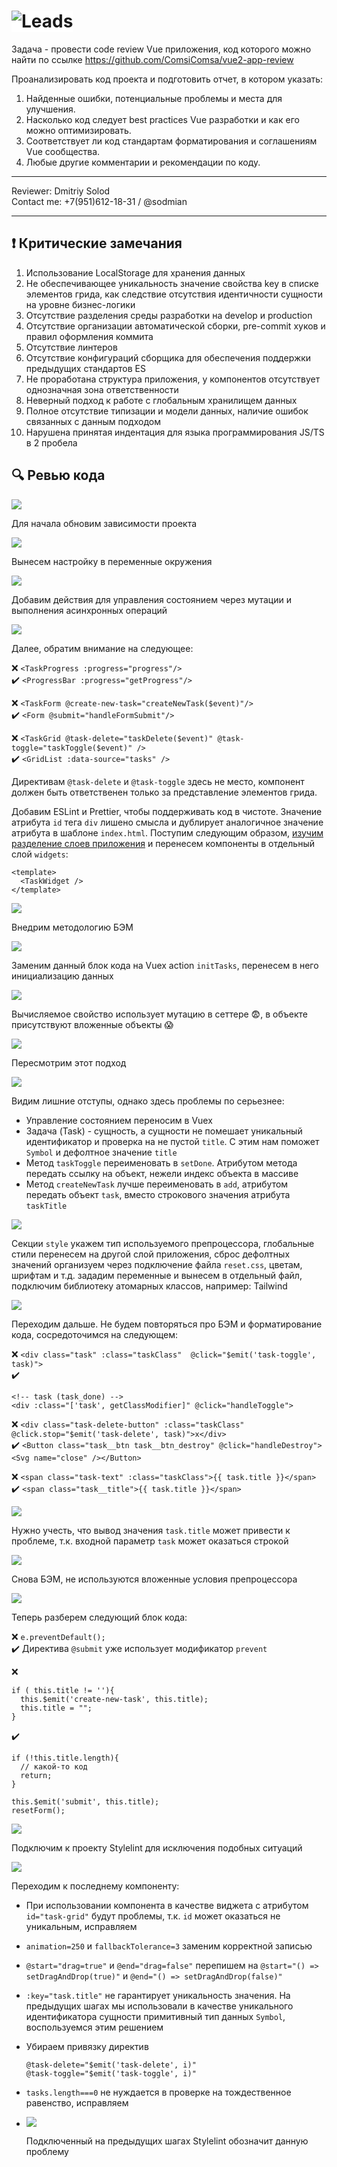 # <img src="https://img.hhcdn.ru/employer-logo/6044806.png" alt="Leads" style="background-color: #fff;" />

Задача - провести code review Vue приложения, код которого можно найти по ссылке https://github.com/ComsiComsa/vue2-app-review

Проанализировать код проекта и подготовить отчет, в котором указать:
1. Найденные ошибки, потенциальные проблемы и места для улучшения.
2. Насколько код следует best practices Vue разработки и как его можно оптимизировать.
3. Соответствует ли код стандартам форматирования и соглашениям Vue сообщества.
4. Любые другие комментарии и рекомендации по коду.

---

Reviewer:  Dmitriy Solod\
Contact me: +7(951)612-18-31 / @sodmian

---

## ❗ Критические замечания

1. Использование LocalStorage для хранения данных
2. Не обеспечивающее уникальность значение свойства key в списке элементов грида, как следствие отсутствия идентичности сущности на уровне бизнес-логики
3. Отсутствие разделения среды разработки на develop и production
4. Отсутствие организации автоматической сборки, pre-commit хуков и правил оформления коммита
5. Отсутствие линтеров
6. Отсутствие конфигураций сборщика для обеспечения поддержки предыдущих стандартов ES
7. Не проработана структура приложения, у компонентов отсутствует однозначная зона ответственности
8. Неверный подход к работе с глобальным хранилищем данных
9. Полное отсутствие типизации и модели данных, наличие ошибок связанных с данным подходом
10. Нарушена принятая индентация для языка программирования JS/TS в 2 пробела

## 🔍 Ревью кода

![](https://skrinshoter.ru/s/120724/Uq7vcPS7.jpg?download=1&name=%D0%A1%D0%BA%D1%80%D0%B8%D0%BD%D1%88%D0%BE%D1%82-12-07-2024%2008:15:29.jpg)

Для начала обновим зависимости проекта

![](https://skrinshoter.ru/s/120724/2Wdj8qtZ.jpg?download=1&name=%D0%A1%D0%BA%D1%80%D0%B8%D0%BD%D1%88%D0%BE%D1%82-12-07-2024%2008:48:43.jpg)

Вынесем настройку в переменные окружения

![](https://skrinshoter.ru/s/120724/5VvtJspQ.jpg?download=1&name=%D0%A1%D0%BA%D1%80%D0%B8%D0%BD%D1%88%D0%BE%D1%82-12-07-2024%2008:51:41.jpg)

Добавим действия для управления состоянием через мутации и выполнения асинхронных операций

![](https://skrinshoter.ru/s/120724/JJyMZRRB.jpg?download=1&name=%D0%A1%D0%BA%D1%80%D0%B8%D0%BD%D1%88%D0%BE%D1%82-12-07-2024%2008:53:58.jpg)

Далее, обратим внимание на следующее:

❌ `<TaskProgress :progress="progress"/>`\
✔️ `<ProgressBar :progress="getProgress"/>`

❌ `<TaskForm @create-new-task="createNewTask($event)"/>`\
✔️ `<Form @submit="handleFormSubmit"/>`

❌ `<TaskGrid @task-delete="taskDelete($event)" @task-toggle="taskToggle($event)" />`\
✔️ `<GridList :data-source="tasks" />`

Директивам `@task-delete` и `@task-toggle` здесь не место, компонент должен быть ответственен только за представление элементов грида.

Добавим ESLint и Prettier, чтобы поддерживать код в чистоте. Значение атрибута `id` тега `div` лишено смысла и дублирует аналогичное значение атрибута в шаблоне `index.html`. Поступим следующим образом, [изучим разделение слоев приложения](https://feature-sliced.design/ru/docs) и перенесем компоненты в отдельный слой `widgets`:

```
<template>
  <TaskWidget />
</template>
```

![](https://skrinshoter.ru/s/120724/dxoG9JBE.jpg?download=1&name=%D0%A1%D0%BA%D1%80%D0%B8%D0%BD%D1%88%D0%BE%D1%82-12-07-2024%2008:56:11.jpg)

Внедрим методологию БЭМ

![](https://skrinshoter.ru/s/120724/k6QV7nKW.jpg?download=1&name=%D0%A1%D0%BA%D1%80%D0%B8%D0%BD%D1%88%D0%BE%D1%82-12-07-2024%2016:21:33.jpg)

Заменим данный блок кода на Vuex action `initTasks`, перенесем в него инициализацию данных

![](https://skrinshoter.ru/s/120724/X7st8SIr.jpg?download=1&name=%D0%A1%D0%BA%D1%80%D0%B8%D0%BD%D1%88%D0%BE%D1%82-12-07-2024%2016:40:12.jpg)

Вычисляемое свойство использует мутацию в сеттере 😨, в объекте присутствуют вложенные объекты 😱

![](https://skrinshoter.ru/s/120724/BLW4mTTV.jpg?download=1&name=%D0%A1%D0%BA%D1%80%D0%B8%D0%BD%D1%88%D0%BE%D1%82-12-07-2024%2016:59:56.jpg)

Пересмотрим этот подход

![](https://skrinshoter.ru/s/120724/Sbckybvd.jpg?download=1&name=%D0%A1%D0%BA%D1%80%D0%B8%D0%BD%D1%88%D0%BE%D1%82-12-07-2024%2017:01:20.jpg)

Видим лишние отступы, однако здесь проблемы по серьезнее:

- Управление состоянием переносим в Vuex
- Задача (Task) - сущность, а сущности не помешает уникальный идентификатор и проверка на не пустой `title`. C этим нам поможет `Symbol` и дефолтное значение `title`
- Метод `taskToggle` переименовать в `setDone`. Атрибутом метода передать ссылку на объект, нежели индекс объекта в массиве
- Метод `createNewTask` лучше переименовать в `add`, атрибутом передать объект `task`, вместо строкового значения атрибута `taskTitle`

![](https://skrinshoter.ru/s/120724/KeXJ7G30.jpg?download=1&name=%D0%A1%D0%BA%D1%80%D0%B8%D0%BD%D1%88%D0%BE%D1%82-12-07-2024%2017:13:00.jpg)

Секции `style` укажем тип используемого препроцессора, глобальные стили перенесем на другой слой приложения, сброс дефолтных значений организуем через подключение файла `reset.css`, цветам, шрифтам и т.д. зададим переменные и вынесем в отдельный файл, подключим библиотеку атомарных классов, например: Tailwind

![](https://skrinshoter.ru/s/120724/Aoy4arle.jpg?download=1&name=%D0%A1%D0%BA%D1%80%D0%B8%D0%BD%D1%88%D0%BE%D1%82-12-07-2024%2017:20:57.jpg)

Переходим дальше. Не будем повторяться про БЭМ и форматирование кода, сосредоточимся на следующем:

❌ `<div class="task" :class="taskClass"  @click="$emit('task-toggle', task)">`\
✔️
```
<!-- task (task_done) -->
<div :class="['task', getClassModifier]" @click="handleToggle">
```

❌ `<div class="task-delete-button" :class="taskClass" @click.stop="$emit('task-delete', task)">x</div>`\
✔️ `<Button class="task__btn task__btn_destroy" @click="handleDestroy"><Svg name="close" /></Button>`

❌ `<span class="task-text" :class="taskClass">{{ task.title }}</span>`\
✔️ `<span class="task__title">{{ task.title }}</span>`

![](https://skrinshoter.ru/s/120724/UGza0t4W.jpg?download=1&name=%D0%A1%D0%BA%D1%80%D0%B8%D0%BD%D1%88%D0%BE%D1%82-12-07-2024%2018:28:10.jpg)

Нужно учесть, что вывод значения `task.title` может привести к проблеме, т.к. входной параметр `task` может оказаться строкой

![](https://skrinshoter.ru/s/120724/taLDCHHv.jpg?download=1&name=%D0%A1%D0%BA%D1%80%D0%B8%D0%BD%D1%88%D0%BE%D1%82-12-07-2024%2017:41:57.jpg)

Снова БЭМ, не используются вложенные условия препроцессора

![](https://skrinshoter.ru/s/120724/r012I2vS.jpg?download=1&name=%D0%A1%D0%BA%D1%80%D0%B8%D0%BD%D1%88%D0%BE%D1%82-12-07-2024%2017:45:48.jpg)

Теперь разберем следующий блок кода:

❌ `e.preventDefault();`\
✔️ Директива `@submit` уже использует модификатор `prevent`

❌
```
if ( this.title != ''){
  this.$emit('create-new-task', this.title);
  this.title = "";
}
```
✔️
```
if (!this.title.length){
  // какой-то код
  return;
}
      
this.$emit('submit', this.title);
resetForm();
```

![](https://skrinshoter.ru/s/120724/eua5TbSU.jpg?download=1&name=%D0%A1%D0%BA%D1%80%D0%B8%D0%BD%D1%88%D0%BE%D1%82-12-07-2024%2017:55:14.jpg)

Подключим к проекту Stylelint для исключения подобных ситуаций

![](https://skrinshoter.ru/s/120724/9xAnFQEy.jpg?download=1&name=%D0%A1%D0%BA%D1%80%D0%B8%D0%BD%D1%88%D0%BE%D1%82-12-07-2024%2018:00:03.jpg)

Переходим к последнему компоненту:

- При использовании компонента в качестве виджета с атрибутом `id="task-grid"` будут проблемы, т.к. `id` может оказаться не уникальным, исправляем
- `animation=250` и `fallbackTolerance=3` заменим корректной записью
- `@start="drag=true"` и `@end="drag=false"` перепишем на `@start="() => setDragAndDrop(true)"` и `@end="() => setDragAndDrop(false)"`
- `:key="task.title"` не гарантирует уникальность значения. На предыдущих шагах мы использовали в качестве уникального идентификатора сущности примитивный тип данных `Symbol`, воспользуемся этим решением
- Убираем привязку директив
  ```
  @task-delete="$emit('task-delete', i)"
  @task-toggle="$emit('task-toggle', i)"
  ```
- `tasks.length===0` не нуждается в проверке на тождественное равенство, исправляем
- ![](https://skrinshoter.ru/s/120724/ZctmcpbM.jpg?download=1&name=%D0%A1%D0%BA%D1%80%D0%B8%D0%BD%D1%88%D0%BE%D1%82-12-07-2024%2018:00:27.jpg)

  Подключенный на предыдущих шагах Stylelint обозначит данную проблему
